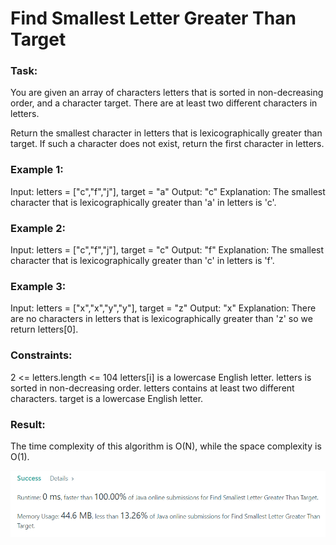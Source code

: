 # Find Smallest Letter Greater Than Target

### Task:

You are given an array of characters letters that is sorted in non-decreasing order, and a character target. 
There are at least two different characters in letters.

Return the smallest character in letters that is lexicographically greater than target. 
If such a character does not exist, return the first character in letters.

### Example 1:

Input: letters = ["c","f","j"], target = "a"
Output: "c"
Explanation: The smallest character that is lexicographically greater than 'a' in letters is 'c'.

### Example 2:

Input: letters = ["c","f","j"], target = "c"
Output: "f"
Explanation: The smallest character that is lexicographically greater than 'c' in letters is 'f'.

### Example 3:

Input: letters = ["x","x","y","y"], target = "z"
Output: "x"
Explanation: There are no characters in letters that is lexicographically greater than 'z' so we return letters[0].


### Constraints:

2 <= letters.length <= 104
letters[i] is a lowercase English letter.
letters is sorted in non-decreasing order.
letters contains at least two different characters.
target is a lowercase English letter.

### Result:

The time complexity of this algorithm is O(N), while the space complexity is O(1).

![img.png](img.png)